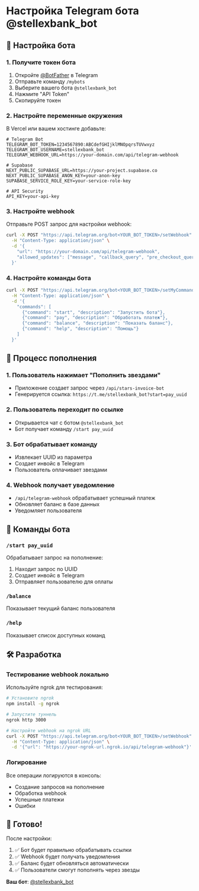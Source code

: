 # Настройка Telegram бота @stellexbank_bot

## 🤖 Настройка бота

### 1. Получите токен бота
1. Откройте [@BotFather](https://t.me/botfather) в Telegram
2. Отправьте команду `/mybots`
3. Выберите вашего бота `@stellexbank_bot`
4. Нажмите "API Token"
5. Скопируйте токен

### 2. Настройте переменные окружения

В Vercel или вашем хостинге добавьте:

```env
# Telegram Bot
TELEGRAM_BOT_TOKEN=1234567890:ABCdefGHIjklMNOpqrsTUVwxyz
TELEGRAM_BOT_USERNAME=stellexbank_bot
TELEGRAM_WEBHOOK_URL=https://your-domain.com/api/telegram-webhook

# Supabase
NEXT_PUBLIC_SUPABASE_URL=https://your-project.supabase.co
NEXT_PUBLIC_SUPABASE_ANON_KEY=your-anon-key
SUPABASE_SERVICE_ROLE_KEY=your-service-role-key

# API Security
API_KEY=your-api-key
```

### 3. Настройте webhook

Отправьте POST запрос для настройки webhook:

```bash
curl -X POST "https://api.telegram.org/bot<YOUR_BOT_TOKEN>/setWebhook" \
  -H "Content-Type: application/json" \
  -d '{
    "url": "https://your-domain.com/api/telegram-webhook",
    "allowed_updates": ["message", "callback_query", "pre_checkout_query"]
  }'
```

### 4. Настройте команды бота

```bash
curl -X POST "https://api.telegram.org/bot<YOUR_BOT_TOKEN>/setMyCommands" \
  -H "Content-Type: application/json" \
  -d '{
    "commands": [
      {"command": "start", "description": "Запустить бота"},
      {"command": "pay", "description": "Обработать платеж"},
      {"command": "balance", "description": "Показать баланс"},
      {"command": "help", "description": "Помощь"}
    ]
  }'
```

## 🔄 Процесс пополнения

### 1. Пользователь нажимает "Пополнить звездами"
- Приложение создает запрос через `/api/stars-invoice-bot`
- Генерируется ссылка: `https://t.me/stellexbank_bot?start=pay_uuid`

### 2. Пользователь переходит по ссылке
- Открывается чат с ботом `@stellexbank_bot`
- Бот получает команду `/start pay_uuid`

### 3. Бот обрабатывает команду
- Извлекает UUID из параметра
- Создает инвойс в Telegram
- Пользователь оплачивает звездами

### 4. Webhook получает уведомление
- `/api/telegram-webhook` обрабатывает успешный платеж
- Обновляет баланс в базе данных
- Уведомляет пользователя

## 📱 Команды бота

### `/start pay_uuid`
Обрабатывает запрос на пополнение:
1. Находит запрос по UUID
2. Создает инвойс в Telegram
3. Отправляет пользователю для оплаты

### `/balance`
Показывает текущий баланс пользователя

### `/help`
Показывает список доступных команд

## 🛠️ Разработка

### Тестирование webhook локально
Используйте ngrok для тестирования:

```bash
# Установите ngrok
npm install -g ngrok

# Запустите туннель
ngrok http 3000

# Настройте webhook на ngrok URL
curl -X POST "https://api.telegram.org/bot<YOUR_BOT_TOKEN>/setWebhook" \
  -H "Content-Type: application/json" \
  -d '{"url": "https://your-ngrok-url.ngrok.io/api/telegram-webhook"}'
```

### Логирование
Все операции логируются в консоль:
- Создание запросов на пополнение
- Обработка webhook
- Успешные платежи
- Ошибки

## 🚀 Готово!

После настройки:
1. ✅ Бот будет правильно обрабатывать ссылки
2. ✅ Webhook будет получать уведомления
3. ✅ Баланс будет обновляться автоматически
4. ✅ Пользователи смогут пополнять через звезды

**Ваш бот**: [@stellexbank_bot](https://t.me/stellexbank_bot)
